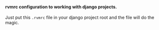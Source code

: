 #### rvmrc configuration to working with django projects.

Just put this ``.rvmrc`` file in your django project root and the file will do the magic.